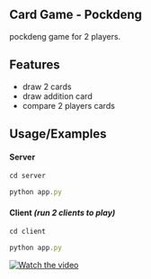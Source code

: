 ## Card Game - Pockdeng
pockdeng game for 2 players.



## Features

- draw 2 cards
- draw addition card
- compare 2 players cards


## Usage/Examples
#### Server

```javascript
cd server
```

```javascript
python app.py
```

#### Client *(run 2 clients to play)*

```javascript
cd client
```

```javascript
python app.py
```

[![Watch the video](https://img.youtube.com/vi/T1gMDYOhHhs/maxresdefault.jpg)](https://youtu.be/T1gMDYOhHhs)
